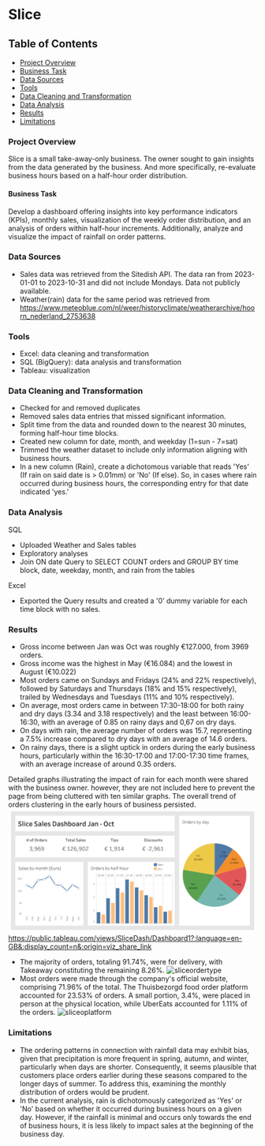 # Slice



## Table of Contents
- [Project Overview](#project-overview)
- [Business Task](#business-task)
- [Data Sources](#data-sources)
- [Tools](#tools)
- [Data Cleaning and Transformation](#data-cleaning-and-transformation)
- [Data Analysis](#data-analysis)
- [Results](#results)
- [Limitations](#limitations)



### Project Overview
Slice is a small take-away-only business. The owner sought to gain insights from the data generated by the business. And more specifically, re-evaluate business hours based on a half-hour order distribution.

#### Business Task
Develop a dashboard offering insights into key performance indicators (KPIs), monthly sales, visualization of the weekly order distribution, and an analysis of orders within half-hour increments. 
Additionally, analyze and visualize the impact of rainfall on order patterns.

### Data Sources
- Sales data was retrieved from the Sitedish API. The data ran from 2023-01-01 to 2023-10-31 and did not include Mondays. Data not publicly available.
- Weather(rain) data for the same period was retrieved from https://www.meteoblue.com/nl/weer/historyclimate/weatherarchive/hoorn_nederland_2753638

### Tools
- Excel: data cleaning and transformation
- SQL (BigQuery): data analysis and transformation
- Tableau: visualization

### Data Cleaning and Transformation
- Checked for and removed duplicates
- Removed sales data entries that missed significant information.
-	Split time from the data and rounded down to the nearest 30 minutes, forming half-hour time blocks.
- Created new column for date, month, and weekday (1=sun - 7=sat)
- Trimmed the weather dataset to include only information aligning with business hours.
- In a new column (Rain), create a dichotomous variable that reads 'Yes' (If rain on said date is > 0.01mm) or 'No' (If else). So, in cases where rain occurred during business hours, the corresponding entry for that date indicated 'yes.'


### Data Analysis
SQL
- Uploaded Weather and Sales tables
- Exploratory analyses
- Join ON date Query to SELECT COUNT orders and GROUP BY time block, date, weekday, month, and rain from the tables

Excel
- Exported the Query results and created a '0' dummy variable for each time block with no sales.



### Results
- Gross income between Jan was Oct was roughly €127.000, from 3969 orders.
- Gross income was the highest in May (€16.084) and the lowest in August (€10.022)
- Most orders came on Sundays and Fridays (24% and 22% respectively), followed by Saturdays and Thursdays (18% and 15% respectively), trailed by Wednesdays and Tuesdays (11% and 10% respectively).
- On average, most orders came in between 17:30-18:00 for both rainy and dry days (3.34 and 3.18 respectively) and the least between 16:00-16:30, with an average of 0.85 on rainy days and 0,67 on dry days.
- On days with rain, the average number of orders was 15.7, representing a 7.5% increase compared to dry days with an average of 14.6 orders.
- On rainy days, there is a slight uptick in orders during the early business hours, particularly within the 16:30-17:00 and 17:00-17:30 time frames, with an average increase of around 0.35 orders.

Detailed graphs illustrating the impact of rain for each month were shared with the business owner. however, they are not included here to prevent the page from being cluttered with ten similar graphs. The overall trend of orders clustering in the early hours of business persisted.
![slicedashboards](Projects/Slice/Images/slicedashboards.png)
https://public.tableau.com/views/SliceDash/Dashboard1?:language=en-GB&:display_count=n&:origin=viz_share_link
- The majority of orders, totaling 91.74%, were for delivery, with Takeaway constituting the remaining 8.26%.
![sliceordertype](https://github.com/Roenhoogland/Portfolio/blob/main/Projects/Slice/Images/sliceordertype.png)
- Most orders were made through the company's official website, comprising 71.96% of the total. The Thuisbezorgd food order platform accounted for 23.53% of orders. A small portion, 3.4%, were placed in person at the physical location, while UberEats accounted for 1.11% of the orders.
![sliceoplatform](https://github.com/Roenhoogland/Portfolio/blob/main/Projects/Slice/Images/sliceplatform.png)



### Limitations
- The ordering patterns in connection with rainfall data may exhibit bias, given that precipitation is more frequent in spring, autumn, and winter, particularly when days are shorter. Consequently, it seems plausible that customers place orders earlier during these seasons compared to the longer days of summer. To address this, examining the monthly distribution of orders would be prudent.
- In the current analysis, rain is dichotomously categorized as 'Yes' or 'No' based on whether it occurred during business hours on a given day. However, if the rainfall is minimal and occurs only towards the end of business hours, it is less likely to impact sales at the beginning of the business day. 
